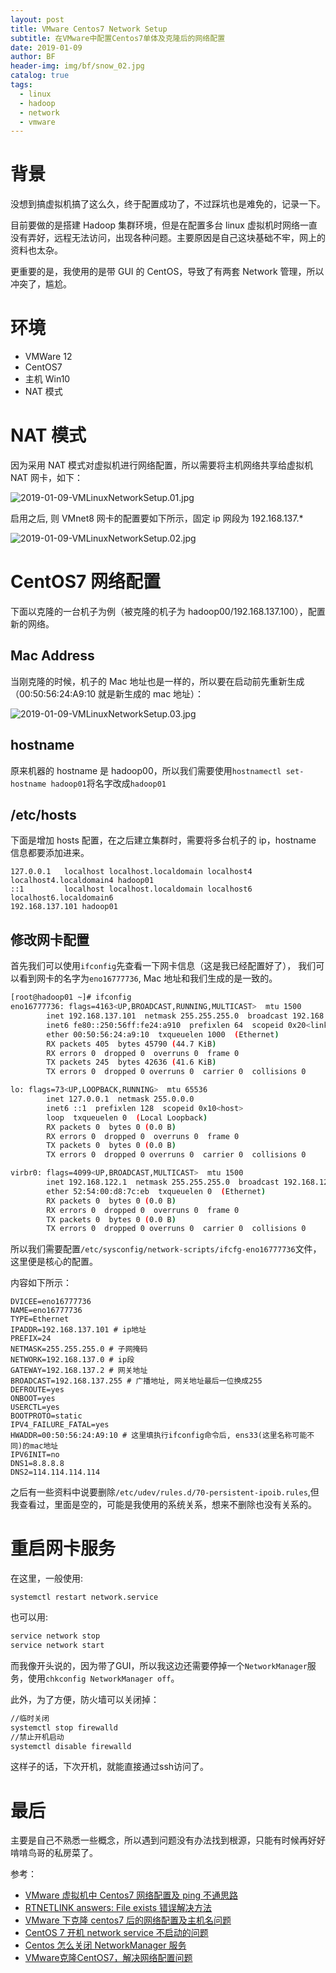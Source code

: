 ```yaml
---
layout: post
title: VMware Centos7 Network Setup
subtitle: 在VMware中配置Centos7单体及克隆后的网络配置
date: 2019-01-09
author: BF
header-img: img/bf/snow_02.jpg
catalog: true
tags:
  - linux
  - hadoop
  - network
  - vmware
---
```


# 背景

没想到搞虚拟机搞了这么久，终于配置成功了，不过踩坑也是难免的，记录一下。

目前要做的是搭建 Hadoop 集群环境，但是在配置多台 linux 虚拟机时网络一直没有弄好，远程无法访问，出现各种问题。主要原因是自己这块基础不牢，网上的资料也太杂。

更重要的是，我使用的是带 GUI 的 CentOS，导致了有两套 Network 管理，所以冲突了，尴尬。

# 环境

- VMWare 12
- CentOS7
- 主机 Win10
- NAT 模式

# NAT 模式

因为采用 NAT 模式对虚拟机进行网络配置，所以需要将主机网络共享给虚拟机 NAT 网卡，如下：

![2019-01-09-VMLinuxNetworkSetup.01.jpg](/img/post/2019/01/2019-01-09-VMLinuxNetworkSetup.01.jpg)

启用之后, 则 VMnet8 网卡的配置要如下所示，固定 ip 网段为 192.168.137.\*

![2019-01-09-VMLinuxNetworkSetup.02.jpg](/img/post/2019/01/2019-01-09-VMLinuxNetworkSetup.02.jpg)

# CentOS7 网络配置

下面以克隆的一台机子为例（被克隆的机子为 hadoop00/192.168.137.100），配置新的网络。

## Mac Address

当刚克隆的时候，机子的 Mac 地址也是一样的，所以要在启动前先重新生成（00:50:56:24:A9:10 就是新生成的 mac 地址）：

![2019-01-09-VMLinuxNetworkSetup.03.jpg](/img/post/2019/01/2019-01-09-VMLinuxNetworkSetup.03.jpg)

## hostname

原来机器的 hostname 是 hadoop00，所以我们需要使用`hostnamectl set-hostname hadoop01`将名字改成`hadoop01`

## /etc/hosts

下面是增加 hosts 配置，在之后建立集群时，需要将多台机子的 ip，hostname 信息都要添加进来。

```
127.0.0.1   localhost localhost.localdomain localhost4 localhost4.localdomain4 hadoop01
::1         localhost localhost.localdomain localhost6 localhost6.localdomain6
192.168.137.101 hadoop01
```

## 修改网卡配置

首先我们可以使用`ifconfig`先查看一下网卡信息（这是我已经配置好了），
我们可以看到网卡的名字为`eno16777736`, Mac 地址和我们生成的是一致的。

```bash
[root@hadoop01 ~]# ifconfig
eno16777736: flags=4163<UP,BROADCAST,RUNNING,MULTICAST>  mtu 1500
        inet 192.168.137.101  netmask 255.255.255.0  broadcast 192.168.137.255
        inet6 fe80::250:56ff:fe24:a910  prefixlen 64  scopeid 0x20<link>
        ether 00:50:56:24:a9:10  txqueuelen 1000  (Ethernet)
        RX packets 405  bytes 45790 (44.7 KiB)
        RX errors 0  dropped 0  overruns 0  frame 0
        TX packets 245  bytes 42636 (41.6 KiB)
        TX errors 0  dropped 0 overruns 0  carrier 0  collisions 0

lo: flags=73<UP,LOOPBACK,RUNNING>  mtu 65536
        inet 127.0.0.1  netmask 255.0.0.0
        inet6 ::1  prefixlen 128  scopeid 0x10<host>
        loop  txqueuelen 0  (Local Loopback)
        RX packets 0  bytes 0 (0.0 B)
        RX errors 0  dropped 0  overruns 0  frame 0
        TX packets 0  bytes 0 (0.0 B)
        TX errors 0  dropped 0 overruns 0  carrier 0  collisions 0

virbr0: flags=4099<UP,BROADCAST,MULTICAST>  mtu 1500
        inet 192.168.122.1  netmask 255.255.255.0  broadcast 192.168.122.255
        ether 52:54:00:d8:7c:eb  txqueuelen 0  (Ethernet)
        RX packets 0  bytes 0 (0.0 B)
        RX errors 0  dropped 0  overruns 0  frame 0
        TX packets 0  bytes 0 (0.0 B)
        TX errors 0  dropped 0 overruns 0  carrier 0  collisions 0
```
所以我们需要配置`/etc/sysconfig/network-scripts/ifcfg-eno16777736`文件，这里便是核心的配置。

内容如下所示：
```
DVICEE=eno16777736
NAME=eno16777736
TYPE=Ethernet
IPADDR=192.168.137.101 # ip地址
PREFIX=24
NETMASK=255.255.255.0 # 子网掩码
NETWORK=192.168.137.0 # ip段
GATEWAY=192.168.137.2 # 网关地址
BROADCAST=192.168.137.255 # 广播地址, 网关地址最后一位换成255
DEFROUTE=yes
ONBOOT=yes
USERCTL=yes
BOOTPROTO=static
IPV4_FAILURE_FATAL=yes
HWADDR=00:50:56:24:A9:10 # 这里填执行ifconfig命令后, ens33(这里名称可能不同)的mac地址
IPV6INIT=no
DNS1=8.8.8.8
DNS2=114.114.114.114
```

之后有一些资料中说要删除`/etc/udev/rules.d/70-persistent-ipoib.rules`,但我查看过，里面是空的，可能是我使用的系统关系，想来不删除也没有关系的。

# 重启网卡服务

在这里，一般使用:
```
systemctl restart network.service
```
也可以用:
```bash
service network stop
service network start
```
而我像开头说的，因为带了GUI，所以我这边还需要停掉一个`NetworkManager`服务，使用`chkconfig NetworkManager off`。

此外，为了方便，防火墙可以关闭掉：
```bash
//临时关闭
systemctl stop firewalld
//禁止开机启动
systemctl disable firewalld
```
这样子的话，下次开机，就能直接通过ssh访问了。

# 最后

主要是自己不熟悉一些概念，所以遇到问题没有办法找到根源，只能有时候再好好啃啃鸟哥的私房菜了。


参考：

- [VMware 虚拟机中 Centos7 网络配置及 ping 不通思路](http://blog.51cto.com/bestlope/1977074)
- [RTNETLINK answers: File exists 错误解决方法](https://blog.csdn.net/u010719917/article/details/79423180)
- [VMware 下克隆 centos7 后的网络配置及主机名问题](https://blog.csdn.net/mo_ing/article/details/81036339)
- [CentOS 7 开机 network service 不启动的问题](https://blog.csdn.net/lcr_happy/article/details/69849834)
- [Centos 怎么关闭 NetworkManager 服务](https://jingyan.baidu.com/article/b24f6c82c38bd486bfe5dab4.html)
- [VMware克隆CentOS7，解决网络配置问题](https://blog.csdn.net/airufengye/article/details/81566454)